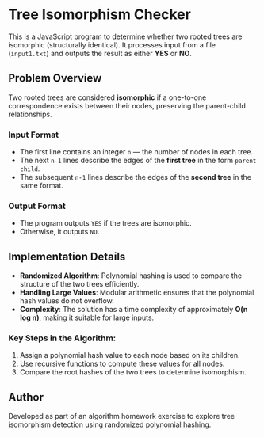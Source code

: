 # Tree Isomorphism Checker

This is a JavaScript program to determine whether two rooted trees are isomorphic (structurally identical). It processes input from a file (`input1.txt`) and outputs the result as either **YES** or **NO**.

## Problem Overview

Two rooted trees are considered **isomorphic** if a one-to-one correspondence exists between their nodes, preserving the parent-child relationships.

### Input Format

- The first line contains an integer `n` — the number of nodes in each tree.
- The next `n-1` lines describe the edges of the **first tree** in the form `parent child`.
- The subsequent `n-1` lines describe the edges of the **second tree** in the same format.

### Output Format

- The program outputs `YES` if the trees are isomorphic.
- Otherwise, it outputs `NO`.

## Implementation Details

- **Randomized Algorithm**: Polynomial hashing is used to compare the structure of the two trees efficiently.
- **Handling Large Values**: Modular arithmetic ensures that the polynomial hash values do not overflow.
- **Complexity**: The solution has a time complexity of approximately **O(n log n)**, making it suitable for large inputs.

### Key Steps in the Algorithm:

1. Assign a polynomial hash value to each node based on its children.
2. Use recursive functions to compute these values for all nodes.
3. Compare the root hashes of the two trees to determine isomorphism.

## Author

Developed as part of an algorithm homework exercise to explore tree isomorphism detection using randomized polynomial hashing.
